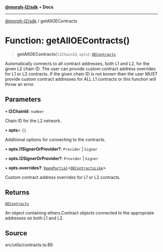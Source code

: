 [**@morph-l2/sdk**](../README.md) • **Docs**

***

[@morph-l2/sdk](../globals.md) / getAllOEContracts

# Function: getAllOEContracts()

> **getAllOEContracts**(`l2ChainId`, `opts`): [`OEContracts`](../interfaces/OEContracts.md)

Automatically connects to all contract addresses, both L1 and L2, for the given L2 chain ID. The
user can provide custom contract address overrides for L1 or L2 contracts. If the given chain ID
is not known then the user MUST provide custom contract addresses for ALL L1 contracts or this
function will throw an error.

## Parameters

• **l2ChainId**: `number`

Chain ID for the L2 network.

• **opts**= `{}`

Additional options for connecting to the contracts.

• **opts.l1SignerOrProvider?**: `Provider` \| `Signer`

• **opts.l2SignerOrProvider?**: `Provider` \| `Signer`

• **opts.overrides?**: [`DeepPartial`](../type-aliases/DeepPartial.md)\<[`OEContractsLike`](../interfaces/OEContractsLike.md)\>

Custom contract address overrides for L1 or L2 contracts.

## Returns

[`OEContracts`](../interfaces/OEContracts.md)

An object containing ethers.Contract objects connected to the appropriate addresses on
both L1 and L2.

## Source

src/utils/contracts.ts:89
